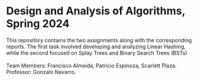 # Design and Analysis of Algorithms, Spring 2024

This repository contains the two assignments along with the corresponding reports. The first task involved developing and analyzing Linear Hashing, while the second focused on Splay Trees and Binary Search Trees (BSTs) <br>
<br>
Team Members: Francisco Almeida, Patricio Espinoza, Scarlett Plaza. <br>
Professor: Gonzalo Navarro. <br>
